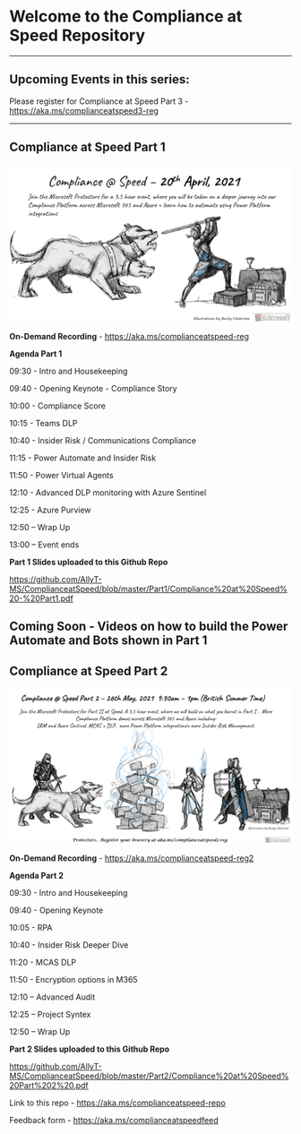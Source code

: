# Welcome to the Compliance at Speed Repository
----------------------------------------------------------------------------------------------------

## Upcoming Events in this series:

Please register for Compliance at Speed Part 3 - https://aka.ms/complianceatspeed3-reg

------------------------------------------------------------------------------------------------------------------

## Compliance at Speed Part 1 

![image](https://github.com/AllyT-MS/ComplianceatSpeed/blob/master/Part1/Part1.png)

**On-Demand Recording** - https://aka.ms/complianceatspeed-reg 

**Agenda Part 1**

09:30 - Intro and Housekeeping 

09:40 - Opening Keynote - Compliance Story 

10:00 - Compliance Score 

10:15 - Teams DLP 

10:40 - Insider Risk / Communications Compliance 

11:15 - Power Automate and Insider Risk  

11:50 - Power Virtual Agents

12:10 - Advanced DLP monitoring with Azure Sentinel 

12:25 - Azure Purview 

12:50 – Wrap Up

13:00 – Event ends

**Part 1 Slides uploaded to this Github Repo**

https://github.com/AllyT-MS/ComplianceatSpeed/blob/master/Part1/Compliance%20at%20Speed%20-%20Part1.pdf

Coming Soon - Videos on how to build the Power Automate and Bots shown in Part 1
----------------------------------------------------------------------------------------------------
## Compliance at Speed Part 2 

![image](https://github.com/AllyT-MS/ComplianceatSpeed/blob/master/Part2/compatspeedpart2.png)

**On-Demand Recording** - https://aka.ms/complianceatspeed-reg2 

**Agenda Part 2**

09:30 - Intro and Housekeeping 

09:40 - Opening Keynote

10:05 - RPA 

10:40 - Insider Risk Deeper Dive

11:20 - MCAS DLP 

11:50 - Encryption options in M365 

12:10 – Advanced Audit 

12:25 – Project Syntex

12:50 – Wrap Up

**Part 2 Slides uploaded to this Github Repo**

https://github.com/AllyT-MS/ComplianceatSpeed/blob/master/Part2/Compliance%20at%20Speed%20Part%202%20.pdf

Link to this repo - https://aka.ms/complianceatspeed-repo

Feedback form - https://aka.ms/complianceatspeedfeed









